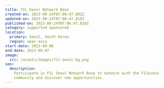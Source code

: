 ```yaml
---
title: FIL Seoul Network Base
created-on: 2023-08-24T07:06:47.802Z
updated-on: 2023-08-24T07:06:47.810Z
published-on: 2023-08-24T07:06:47.816Z
category: supported-sponsored
location:
  primary: Seoul, South Korea
  region: apac-asia
start-date: 2023-09-06
end-date: 2023-09-07
image:
  src: /assets/images/fil-seoul-bg.png
seo:
  description:
    Participate in FIL Seoul Network Base to network with the Filecoin
    community and discover new opportunities.
---
```

